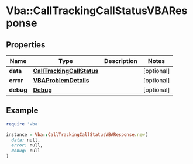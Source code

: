 # Vba::CallTrackingCallStatusVBAResponse

## Properties

| Name | Type | Description | Notes |
| ---- | ---- | ----------- | ----- |
| **data** | [**CallTrackingCallStatus**](CallTrackingCallStatus.md) |  | [optional] |
| **error** | [**VBAProblemDetails**](VBAProblemDetails.md) |  | [optional] |
| **debug** | [**Debug**](Debug.md) |  | [optional] |

## Example

```ruby
require 'vba'

instance = Vba::CallTrackingCallStatusVBAResponse.new(
  data: null,
  error: null,
  debug: null
)
```

